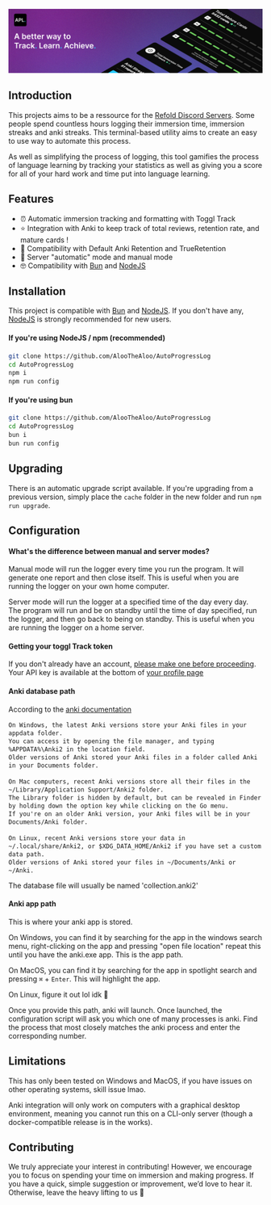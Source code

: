 ![AutoProgressLog](apl-assets/Banner.png)

## Introduction
This projects aims to be a ressource for the [Refold Discord Servers](https://refold.la/join/). Some people spend countless hours logging their immersion time, immersion streaks and anki streaks. This terminal-based utility aims to create an easy to use way to automate this process.

As well as simplifying the process of logging, this tool gamifies the process of language learning by tracking your statistics as well as giving you a score for all of your hard work and time put into language learning.

## Features

* ⏰ Automatic immersion tracking and formatting with Toggl Track
* ⭐ Integration with Anki to keep track of total reviews, retention rate, and mature cards !
* 🔢 Compatibility with Default Anki Retention and TrueRetention 
* 🤖 Server "automatic" mode and manual mode
* 🤓 Compatibility with [Bun](https://bun.sh/) and [NodeJS](https://nodejs.org/en)

## Installation

This project is compatible with [Bun](https://bun.sh/) and [NodeJS](https://nodejs.org/en). If you don't have any, [NodeJS](https://nodejs.org/en) is strongly recommended for new users.


#### If you're using NodeJS / npm (recommended)
```bash
git clone https://github.com/AlooTheAloo/AutoProgressLog
cd AutoProgressLog
npm i
npm run config
```

#### If you're using bun
```bash
git clone https://github.com/AlooTheAloo/AutoProgressLog
cd AutoProgressLog
bun i
bun run config
```

## Upgrading
There is an automatic upgrade script available. 
If you're upgrading from a previous version, simply place the `cache` folder in the new folder and run ```npm run upgrade```.


## Configuration

#### What's the difference between manual and server modes?
Manual mode will run the logger every time you run the program. It will generate one report and then close itself. This is useful when you are running the logger on your own home computer.

Server mode will run the logger at a specified time of the day every day. The program will run and be on standby until the time of day specified, run the logger, and then go back to being on standby. This is useful when you are running the logger on a home server.

#### Getting your toggl Track token
If you don't already have an account, [please make one before proceeding](https://toggl.com/). \
Your API key is available at the bottom of [your profile page](https://track.toggl.com/profile)

#### Anki database path

According to the [anki documentation](https://docs.ankiweb.net/files.html#:~:text=On%20Windows%2C%20the%20latest%20Anki,Anki%20in%20your%20Documents%20folder)
```
On Windows, the latest Anki versions store your Anki files in your appdata folder. 
You can access it by opening the file manager, and typing %APPDATA%\Anki2 in the location field. 
Older versions of Anki stored your Anki files in a folder called Anki in your Documents folder.

On Mac computers, recent Anki versions store all their files in the ~/Library/Application Support/Anki2 folder. 
The Library folder is hidden by default, but can be revealed in Finder by holding down the option key while clicking on the Go menu. 
If you're on an older Anki version, your Anki files will be in your Documents/Anki folder.

On Linux, recent Anki versions store your data in ~/.local/share/Anki2, or $XDG_DATA_HOME/Anki2 if you have set a custom data path. 
Older versions of Anki stored your files in ~/Documents/Anki or ~/Anki.
```
The database file will usually be named 'collection.anki2' 

#### Anki app path
This is where your anki app is stored. 

On Windows, you can find it by searching for the app in the windows search menu, right-clicking on the app and pressing "open file location" repeat this until you have the anki.exe app. This is the app path. 

On MacOS, you can find it by searching for the app in spotlight search and pressing `⌘` + `Enter`. This will highlight the app.

On Linux, figure it out lol idk 🤷

Once you provide this path, anki will launch. Once launched, the configuration script will ask you which one of many processes is anki. Find the process that most closely matches the anki process and enter the corresponding number.

#### 
## Limitations
This has only been tested on Windows and MacOS, if you have issues on other operating systems, skill issue lmao.

Anki integration will only work on computers with a graphical desktop environment, meaning you cannot run this on a CLI-only server (though a docker-compatible release is in the works).

## Contributing
We truly appreciate your interest in contributing! However, we encourage you to focus on spending your time on immersion and making progress. If you have a quick, simple suggestion or improvement, we’d love to hear it. Otherwise, leave the heavy lifting to us 💪 
